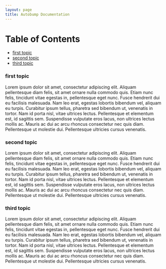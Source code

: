 ```yaml
---
layout: page
title: Autobump Documentation
---
```


Table of Contents
=================

 - [first topic](#first-topic)
 - [second topic](#second-topic)
 - [third topic](#third-topic)



### first topic
Lorem ipsum dolor sit amet, consectetur adipiscing elit. Aliquam pellentesque diam felis, sit amet ornare nulla commodo quis. Etiam nunc felis, tincidunt vitae egestas in, pellentesque eget nunc. Fusce hendrerit dui eu facilisis malesuada. Nam leo erat, egestas lobortis bibendum vel, aliquam eu turpis. Curabitur ipsum tellus, pharetra sed bibendum ut, venenatis in tortor. Nam id porta nisl, vitae ultrices lectus. Pellentesque et elementum est, id sagittis sem. Suspendisse vulputate eros lacus, non ultrices lectus mollis ac. Mauris ac dui ac arcu rhoncus consectetur nec quis diam. Pellentesque ut molestie dui. Pellentesque ultricies cursus venenatis. 

### second topic
Lorem ipsum dolor sit amet, consectetur adipiscing elit. Aliquam pellentesque diam felis, sit amet ornare nulla commodo quis. Etiam nunc felis, tincidunt vitae egestas in, pellentesque eget nunc. Fusce hendrerit dui eu facilisis malesuada. Nam leo erat, egestas lobortis bibendum vel, aliquam eu turpis. Curabitur ipsum tellus, pharetra sed bibendum ut, venenatis in tortor. Nam id porta nisl, vitae ultrices lectus. Pellentesque et elementum est, id sagittis sem. Suspendisse vulputate eros lacus, non ultrices lectus mollis ac. Mauris ac dui ac arcu rhoncus consectetur nec quis diam. Pellentesque ut molestie dui. Pellentesque ultricies cursus venenatis. 

### third topic
Lorem ipsum dolor sit amet, consectetur adipiscing elit. Aliquam pellentesque diam felis, sit amet ornare nulla commodo quis. Etiam nunc felis, tincidunt vitae egestas in, pellentesque eget nunc. Fusce hendrerit dui eu facilisis malesuada. Nam leo erat, egestas lobortis bibendum vel, aliquam eu turpis. Curabitur ipsum tellus, pharetra sed bibendum ut, venenatis in tortor. Nam id porta nisl, vitae ultrices lectus. Pellentesque et elementum est, id sagittis sem. Suspendisse vulputate eros lacus, non ultrices lectus mollis ac. Mauris ac dui ac arcu rhoncus consectetur nec quis diam. Pellentesque ut molestie dui. Pellentesque ultricies cursus venenatis. 
